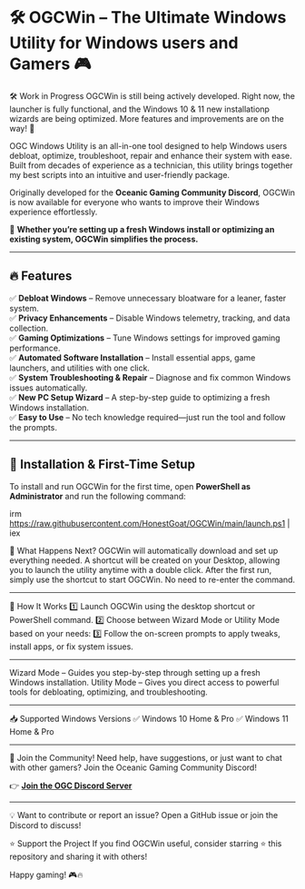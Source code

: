 # 🛠️ OGCWin – The Ultimate Windows Utility for Windows users and Gamers 🎮 

🛠️ Work in Progress
OGCWin is still being actively developed. Right now, the launcher is fully functional, and the Windows 10 & 11 new installationp wizards are being optimized.
More features and improvements are on the way! 🚀

OGC Windows Utility is an all-in-one tool designed to help Windows users debloat, optimize, troubleshoot, repair and enhance their system with ease.
Built from decades of experience as a technician, this utility brings together my best scripts into an intuitive and user-friendly package.  

Originally developed for the **Oceanic Gaming Community Discord**, OGCWin is now available for everyone who wants to improve their Windows experience effortlessly.  

🚀 **Whether you’re setting up a fresh Windows install or optimizing an existing system, OGCWin simplifies the process.**  

---

## 🔥 Features  

✅ **Debloat Windows** – Remove unnecessary bloatware for a leaner, faster system.  
✅ **Privacy Enhancements** – Disable Windows telemetry, tracking, and data collection.  
✅ **Gaming Optimizations** – Tune Windows settings for improved gaming performance.  
✅ **Automated Software Installation** – Install essential apps, game launchers, and utilities with one click.  
✅ **System Troubleshooting & Repair** – Diagnose and fix common Windows issues automatically.  
✅ **New PC Setup Wizard** – A step-by-step guide to optimizing a fresh Windows installation.  
✅ **Easy to Use** – No tech knowledge required—just run the tool and follow the prompts.  

---

## 🚀 Installation & First-Time Setup  

To install and run OGCWin for the first time, open **PowerShell as Administrator** and run the following command:  

irm https://raw.githubusercontent.com/HonestGoat/OGCWin/main/launch.ps1 | iex

🔹 What Happens Next?
OGCWin will automatically download and set up everything needed.
A shortcut will be created on your Desktop, allowing you to launch the utility anytime with a double click.
After the first run, simply use the shortcut to start OGCWin. No need to re-enter the command.

---

🎯 How It Works
1️⃣ Launch OGCWin using the desktop shortcut or PowerShell command.
2️⃣ Choose between Wizard Mode or Utility Mode based on your needs:
3️⃣ Follow the on-screen prompts to apply tweaks, install apps, or fix system issues.

---

Wizard Mode – Guides you step-by-step through setting up a fresh Windows installation.
Utility Mode – Gives you direct access to powerful tools for debloating, optimizing, and troubleshooting.

---

📥 Supported Windows Versions
✅ Windows 10 Home & Pro
✅ Windows 11 Home & Pro

---

🔗 Join the Community!
Need help, have suggestions, or just want to chat with other gamers? Join the Oceanic Gaming Community Discord!

👉 [**Join the OGC Discord Server**](https://discord.gg/ogc)

---

💡 Want to contribute or report an issue? Open a GitHub issue or join the Discord to discuss!

⭐ Support the Project
If you find OGCWin useful, consider starring ⭐ this repository and sharing it with others!

Happy gaming! 🎮🔥
